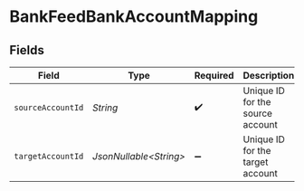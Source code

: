 # BankFeedBankAccountMapping


## Fields

| Field                            | Type                             | Required                         | Description                      |
| -------------------------------- | -------------------------------- | -------------------------------- | -------------------------------- |
| `sourceAccountId`                | *String*                         | :heavy_check_mark:               | Unique ID for the source account |
| `targetAccountId`                | *JsonNullable\<String>*          | :heavy_minus_sign:               | Unique ID for the target account |